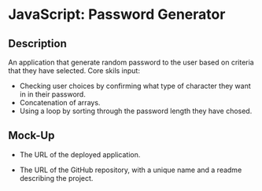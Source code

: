 # JavaScript: Password Generator

## Description

An application that generate random password to the user based on criteria that they have selected.
Core skils input:
- Checking user choices by confirming what type of character they want in in their password.
- Concatenation of arrays.
- Using a loop by sorting through the password length they have chosed.



## Mock-Up



* The URL of the deployed application.

* The URL of the GitHub repository, with a unique name and a readme describing the project.



